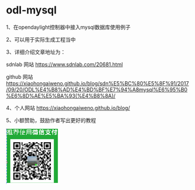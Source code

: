# odl-mysql

1、在opendaylight控制器中接入mysql数据库使用例子

2、可以用于实际生成工程当中

3、详细介绍文章地址为：

sdnlab 网站
https://www.sdnlab.com/20681.html

github 网站
https://xiaohongaiweno.github.io/blog/sdn%E5%BC%80%E5%8F%91/2017/09/20/ODL%E4%B8%AD%E4%BD%BF%E7%94%A8mysql%E6%95%B0%E6%8D%AE%E5%BA%93(%E4%B8%8A)/

4、个人网站
https://xiaohongaiweno.github.io/blog/


5、小额赞助，鼓励作者写出更好的教程

![](https://raw.githubusercontent.com/xiaohongaiweno/blog/master/assets/img/%E5%BE%AE%E4%BF%A1%E6%94%AF%E4%BB%98%E7%A0%81.png)



